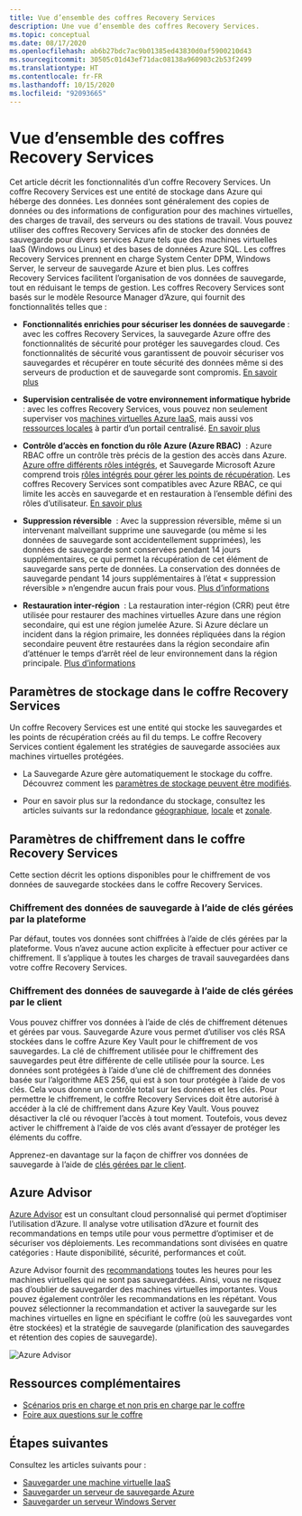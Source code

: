 ```yaml
---
title: Vue d’ensemble des coffres Recovery Services
description: Une vue d’ensemble des coffres Recovery Services.
ms.topic: conceptual
ms.date: 08/17/2020
ms.openlocfilehash: ab6b27bdc7ac9b01385ed43830d0af5900210d43
ms.sourcegitcommit: 30505c01d43ef71dac08138a960903c2b53f2499
ms.translationtype: HT
ms.contentlocale: fr-FR
ms.lasthandoff: 10/15/2020
ms.locfileid: "92093665"
---
```

# <a name="recovery-services-vaults-overview"></a>Vue d’ensemble des coffres Recovery Services

Cet article décrit les fonctionnalités d’un coffre Recovery Services. Un coffre Recovery Services est une entité de stockage dans Azure qui héberge des données. Les données sont généralement des copies de données ou des informations de configuration pour des machines virtuelles, des charges de travail, des serveurs ou des stations de travail. Vous pouvez utiliser des coffres Recovery Services afin de stocker des données de sauvegarde pour divers services Azure tels que des machines virtuelles IaaS (Windows ou Linux) et des bases de données Azure SQL. Les coffres Recovery Services prennent en charge System Center DPM, Windows Server, le serveur de sauvegarde Azure et bien plus. Les coffres Recovery Services facilitent l’organisation de vos données de sauvegarde, tout en réduisant le temps de gestion. Les coffres Recovery Services sont basés sur le modèle Resource Manager d’Azure, qui fournit des fonctionnalités telles que :

- **Fonctionnalités enrichies pour sécuriser les données de sauvegarde** : avec les coffres Recovery Services, la sauvegarde Azure offre des fonctionnalités de sécurité pour protéger les sauvegardes cloud. Ces fonctionnalités de sécurité vous garantissent de pouvoir sécuriser vos sauvegardes et récupérer en toute sécurité des données même si des serveurs de production et de sauvegarde sont compromis. [En savoir plus](backup-azure-security-feature.md)

- **Supervision centralisée de votre environnement informatique hybride** : avec les coffres Recovery Services, vous pouvez non seulement superviser vos [machines virtuelles Azure IaaS](backup-azure-manage-vms.md), mais aussi vos [ressources locales](backup-azure-manage-windows-server.md#manage-backup-items) à partir d’un portail centralisé. [En savoir plus](backup-azure-monitoring-built-in-monitor.md)

- **Contrôle d’accès en fonction du rôle Azure (Azure RBAC)**  : Azure RBAC offre un contrôle très précis de la gestion des accès dans Azure. [Azure offre différents rôles intégrés](../role-based-access-control/built-in-roles.md), et Sauvegarde Microsoft Azure comprend trois [rôles intégrés pour gérer les points de récupération](backup-rbac-rs-vault.md). Les coffres Recovery Services sont compatibles avec Azure RBAC, ce qui limite les accès en sauvegarde et en restauration à l’ensemble défini des rôles d’utilisateur. [En savoir plus](backup-rbac-rs-vault.md)

- **Suppression réversible**  :  Avec la suppression réversible, même si un intervenant malveillant supprime une sauvegarde (ou même si les données de sauvegarde sont accidentellement supprimées), les données de sauvegarde sont conservées pendant 14 jours supplémentaires, ce qui permet la récupération de cet élément de sauvegarde sans perte de données. La conservation des données de sauvegarde pendant 14 jours supplémentaires à l’état « suppression réversible » n’engendre aucun frais pour vous. [Plus d’informations](backup-azure-security-feature-cloud.md)

- **Restauration inter-région**  :  La restauration inter-région (CRR) peut être utilisée pour restaurer des machines virtuelles Azure dans une région secondaire, qui est une région jumelée Azure. Si Azure déclare un incident dans la région primaire, les données répliquées dans la région secondaire peuvent être restaurées dans la région secondaire afin d’atténuer le temps d’arrêt réel de leur environnement dans la région principale. [Plus d’informations](backup-azure-arm-restore-vms.md#cross-region-restore)

## <a name="storage-settings-in-the-recovery-services-vault"></a>Paramètres de stockage dans le coffre Recovery Services

Un coffre Recovery Services est une entité qui stocke les sauvegardes et les points de récupération créés au fil du temps. Le coffre Recovery Services contient également les stratégies de sauvegarde associées aux machines virtuelles protégées.

- La Sauvegarde Azure gère automatiquement le stockage du coffre. Découvrez comment les [paramètres de stockage peuvent être modifiés](./backup-create-rs-vault.md#set-storage-redundancy).

- Pour en savoir plus sur la redondance du stockage, consultez les articles suivants sur la redondance [géographique](../storage/common/storage-redundancy.md#geo-zone-redundant-storage), [locale](../storage/common/storage-redundancy.md#locally-redundant-storage) et [zonale](../storage/common/storage-redundancy.md#zone-redundant-storage).

## <a name="encryption-settings-in-the-recovery-services-vault"></a>Paramètres de chiffrement dans le coffre Recovery Services

Cette section décrit les options disponibles pour le chiffrement de vos données de sauvegarde stockées dans le coffre Recovery Services.

### <a name="encryption-of-backup-data-using-platform-managed-keys"></a>Chiffrement des données de sauvegarde à l’aide de clés gérées par la plateforme

Par défaut, toutes vos données sont chiffrées à l’aide de clés gérées par la plateforme. Vous n’avez aucune action explicite à effectuer pour activer ce chiffrement. Il s’applique à toutes les charges de travail sauvegardées dans votre coffre Recovery Services.

### <a name="encryption-of-backup-data-using-customer-managed-keys"></a>Chiffrement des données de sauvegarde à l’aide de clés gérées par le client

Vous pouvez chiffrer vos données à l’aide de clés de chiffrement détenues et gérées par vous. Sauvegarde Azure vous permet d’utiliser vos clés RSA stockées dans le coffre Azure Key Vault pour le chiffrement de vos sauvegardes. La clé de chiffrement utilisée pour le chiffrement des sauvegardes peut être différente de celle utilisée pour la source. Les données sont protégées à l’aide d’une clé de chiffrement des données basée sur l’algorithme AES 256, qui est à son tour protégée à l’aide de vos clés. Cela vous donne un contrôle total sur les données et les clés. Pour permettre le chiffrement, le coffre Recovery Services doit être autorisé à accéder à la clé de chiffrement dans Azure Key Vault. Vous pouvez désactiver la clé ou révoquer l’accès à tout moment. Toutefois, vous devez activer le chiffrement à l’aide de vos clés avant d’essayer de protéger les éléments du coffre.

Apprenez-en davantage sur la façon de chiffrer vos données de sauvegarde à l’aide de [clés gérées par le client](encryption-at-rest-with-cmk.md).

## <a name="azure-advisor"></a>Azure Advisor

[Azure Advisor](../advisor/index.yml) est un consultant cloud personnalisé qui permet d’optimiser l’utilisation d’Azure. Il analyse votre utilisation d’Azure et fournit des recommandations en temps utile pour vous permettre d’optimiser et de sécuriser vos déploiements. Les recommandations sont divisées en quatre catégories : Haute disponibilité, sécurité, performances et coût.

Azure Advisor fournit des [recommandations](../advisor/advisor-high-availability-recommendations.md#protect-your-virtual-machine-data-from-accidental-deletion) toutes les heures pour les machines virtuelles qui ne sont pas sauvegardées. Ainsi, vous ne risquez pas d’oublier de sauvegarder des machines virtuelles importantes. Vous pouvez également contrôler les recommandations en les répétant.  Vous pouvez sélectionner la recommandation et activer la sauvegarde sur les machines virtuelles en ligne en spécifiant le coffre (où les sauvegardes vont être stockées) et la stratégie de sauvegarde (planification des sauvegardes et rétention des copies de sauvegarde).

![Azure Advisor](./media/backup-azure-recovery-services-vault-overview/azure-advisor.png)

## <a name="additional-resources"></a>Ressources complémentaires

- [Scénarios pris en charge et non pris en charge par le coffre](backup-support-matrix.md#vault-support)
- [Foire aux questions sur le coffre](backup-azure-backup-faq.md)

## <a name="next-steps"></a>Étapes suivantes

Consultez les articles suivants pour :

- [Sauvegarder une machine virtuelle IaaS](backup-azure-arm-vms-prepare.md)
- [Sauvegarder un serveur de sauvegarde Azure](backup-azure-microsoft-azure-backup.md)
- [Sauvegarder un serveur Windows Server](backup-windows-with-mars-agent.md)

